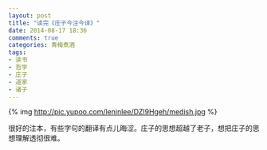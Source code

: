 ```yaml
---
layout: post
title: "读完《庄子今注今译》"
date: 2014-08-17 18:36
comments: true
categories: 青梅煮酒
tags:
- 读书
- 哲学
- 庄子
- 道家
- 诸子
---
```


{% img http://pic.yupoo.com/leninlee/DZl9Hgeh/medish.jpg %}

很好的注本，有些字句的翻译有点儿晦涩。庄子的思想超越了老子，想把庄子的思想理解透彻很难。
